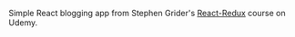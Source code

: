 Simple React blogging app from Stephen Grider's [React-Redux](https://www.udemy.com/react-redux/) course on Udemy.
